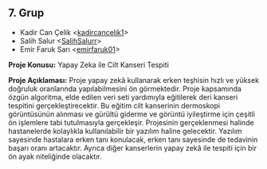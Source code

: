 ## 7. Grup
 
- Kadir Can Çelik <[kadircancelik1](https://github.com/kadircancelik1)>
- Salih Salur <[SalihSalurr](https://github.com/SalihSalurr)>
- Emir Faruk Sarı <[emirfaruk01](https://github.com/emirfaruk01)>

**Proje Konusu:** Yapay Zeka ile Cilt Kanseri Tespiti

**Proje Açıklaması:** Proje yapay zekâ kullanarak erken teşhisin hızlı ve yüksek doğruluk 
oranlarında yapılabilmesini ön görmektedir. Proje kapsamında özgün algoritma, elde 
edilen veri seti yardımıyla eğitilerek deri kanseri tespitini gerçekleştirecektir. Bu eğitim 
cilt kanserinin dermoskopi görüntüsünün alınması ve gürültü giderme ve görüntü 
iyileştirme için çeşitli ön işlemlere tabi tutulmasıyla gerçekleşir. Projesinin 
gerçeklenmesi halinde hastanelerde kolaylıkla kullanılabilir bir yazılım haline 
gelecektir. Yazılım sayesinde hastalara erken tanı konulacak, erken tanı sayesinde de 
tedavinin başarı oranı artacaktır. Ayrıca diğer kanserlerin yapay zekâ ile tespiti için bir 
ön ayak niteliğinde olacaktır.
